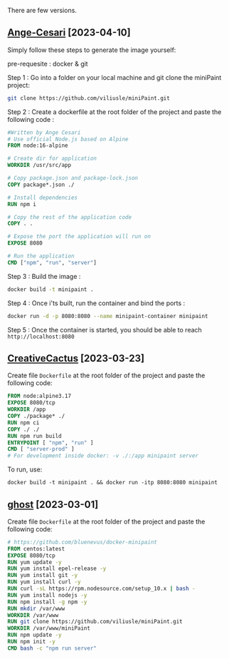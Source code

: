 There are few versions.

## [Ange-Cesari](https://github.com/Ange-Cesari) [2023-04-10]

Simply follow these steps to generate the image yourself: 

pre-requesite : docker & git 

Step 1 : Go into a folder on your local machine and git clone the miniPaint project: 
```bash
git clone https://github.com/viliusle/miniPaint.git
```

Step 2 : Create a dockerfile at the root folder of the project and paste the following code : 

```dockerfile
#Written by Ange Cesari
# Use official Node.js based on Alpine
FROM node:16-alpine

# Create dir for application
WORKDIR /usr/src/app

# Copy package.json and package-lock.json
COPY package*.json ./

# Install dependencies
RUN npm i

# Copy the rest of the application code
COPY . .

# Expose the port the application will run on
EXPOSE 8080

# Run the application
CMD ["npm", "run", "server"]
```

Step 3 : Build the image : 
```bash
docker build -t minipaint .
```

Step 4 : Once i'ts built, run the container and bind the ports :
```bash
docker run -d -p 8080:8080 --name minipaint-container minipaint
```

Step 5 : Once the container is started, you should be able to reach `http://localhost:8080`

## [CreativeCactus](https://github.com/CreativeCactus) [2023-03-23]

Create file `Dockerfile` at the root folder of the project and paste the following code:

```dockerfile
FROM node:alpine3.17
EXPOSE 8080/tcp
WORKDIR /app
COPY ./package* ./
RUN npm ci
COPY ./ ./
RUN npm run build
ENTRYPOINT [ "npm", "run" ]
CMD [ "server-prod" ]
# For development inside docker: -v ./:/app minipaint server
```

To run, use:

`docker build -t minipaint . && docker run -itp 8080:8080 minipaint`

## [ghost](https://github.com/ghost) [2023-03-01]

Create file `Dockerfile` at the root folder of the project and paste the following code:

```dockerfile
# https://github.com/bluenevus/docker-minipaint
FROM centos:latest
EXPOSE 8080/tcp
RUN yum update -y
RUN yum install epel-release -y
RUN yum install git -y
RUN yum install curl -y
RUN curl -sL https://rpm.nodesource.com/setup_10.x | bash -
RUN yum install nodejs -y
RUN npm install -g npm -y
RUN mkdir /var/www
WORKDIR /var/www
RUN git clone https://github.com/viliusle/miniPaint.git
WORKDIR /var/www/miniPaint
RUN npm update -y
RUN npm init -y
CMD bash -c "npm run server"
```

